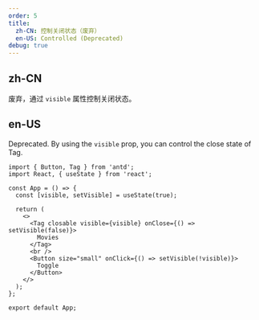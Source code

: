 ```yaml
---
order: 5
title:
  zh-CN: 控制关闭状态（废弃）
  en-US: Controlled (Deprecated)
debug: true
---
```


## zh-CN

废弃，通过 `visible` 属性控制关闭状态。

## en-US

Deprecated. By using the `visible` prop, you can control the close state of Tag.

```tsx
import { Button, Tag } from 'antd';
import React, { useState } from 'react';

const App = () => {
  const [visible, setVisible] = useState(true);

  return (
    <>
      <Tag closable visible={visible} onClose={() => setVisible(false)}>
        Movies
      </Tag>
      <br />
      <Button size="small" onClick={() => setVisible(!visible)}>
        Toggle
      </Button>
    </>
  );
};

export default App;
```
